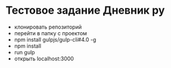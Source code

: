 # Тестовое задание Дневник ру

* клонировать репозиторий
* перейти в папку с проектом
* npm install gulpjs/gulp-cli#4.0 -g
* npm install 
* run gulp 
* открыть localhost:3000